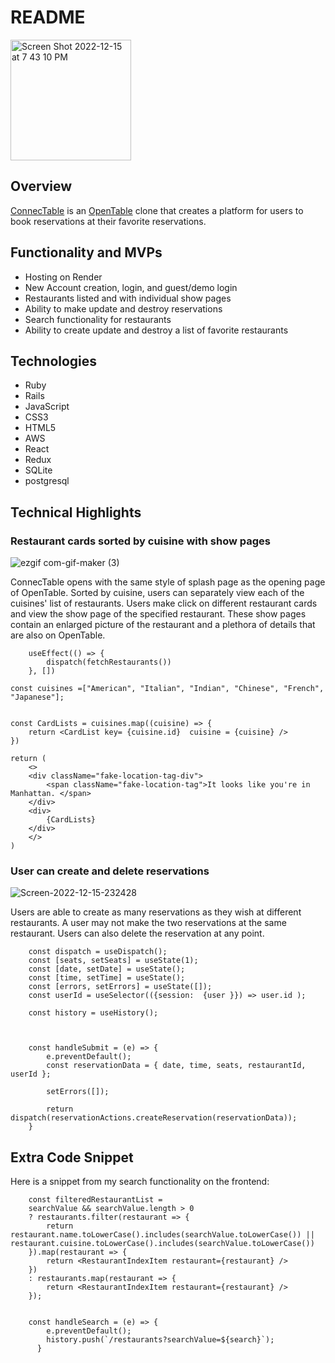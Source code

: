 # README

<img width="193" alt="Screen Shot 2022-12-15 at 7 43 10 PM" src="https://user-images.githubusercontent.com/112725448/207996277-87ca5ad5-c001-4221-bf29-53b4415850f8.png">

## Overview
[ConnecTable](https://connectable.onrender.com) is an [OpenTable](https://www.opentable.com/) clone that creates a platform for users to book reservations at their favorite reservations.

## Functionality and MVPs
- Hosting on Render
- New Account creation, login, and guest/demo login
- Restaurants listed and with individual show pages
- Ability to make update and destroy reservations
- Search functionality for restaurants
- Ability to create update and destroy a list of favorite restaurants

## Technologies

- Ruby 
- Rails 
- JavaScript 
- CSS3 
- HTML5 
- AWS 
- React 
- Redux 
- SQLite 
- postgresql

## Technical Highlights

### Restaurant cards sorted by cuisine with show pages

![ezgif com-gif-maker (3)](https://user-images.githubusercontent.com/112725448/208018085-c7641aa0-8bc0-42d1-8ae1-d5e73df133e1.gif)

ConnecTable opens with the same style of splash page as the opening page of OpenTable. Sorted by cuisine, users can separately view each of the cuisines' list of restaurants. Users make click on different restaurant cards and view the show page of the specified restaurant. These show pages contain an enlarged picture of the restaurant and a plethora of details that are also on OpenTable.

```
    useEffect(() => {
        dispatch(fetchRestaurants())
    }, [])

const cuisines =["American", "Italian", "Indian", "Chinese", "French", "Japanese"];


const CardLists = cuisines.map((cuisine) => {
    return <CardList key= {cuisine.id}  cuisine = {cuisine} />
})

return (
    <>
    <div className="fake-location-tag-div">
        <span className="fake-location-tag">It looks like you're in Manhattan. </span>
    </div>
    <div>
        {CardLists}
    </div>
    </>
)
```

### User can create and delete reservations

![Screen-2022-12-15-232428](https://user-images.githubusercontent.com/112725448/208022161-068e2b36-6b86-4058-ae87-e2acf8dbbea2.gif)

Users are able to create as many reservations as they wish at different restaurants. A user may not make the two reservations at the same restaurant. Users can also delete the reservation at any point. 

```
    const dispatch = useDispatch();
    const [seats, setSeats] = useState(1);
    const [date, setDate] = useState();
    const [time, setTime] = useState();
    const [errors, setErrors] = useState([]);
    const userId = useSelector(({session:  {user }}) => user.id );

    const history = useHistory();


    
    const handleSubmit = (e) => {
        e.preventDefault();
        const reservationData = { date, time, seats, restaurantId,  userId };

        setErrors([]);

        return dispatch(reservationActions.createReservation(reservationData));
    }

```

## Extra Code Snippet

Here is a snippet from my search functionality on the frontend: 

```
    const filteredRestaurantList = 
    searchValue && searchValue.length > 0 
    ? restaurants.filter(restaurant => {
        return restaurant.name.toLowerCase().includes(searchValue.toLowerCase()) || restaurant.cuisine.toLowerCase().includes(searchValue.toLowerCase())
    }).map(restaurant => {
        return <RestaurantIndexItem restaurant={restaurant} />
    })
    : restaurants.map(restaurant => {
        return <RestaurantIndexItem restaurant={restaurant} />
    });


    const handleSearch = (e) => {
        e.preventDefault();
        history.push(`/restaurants?searchValue=${search}`);
      }
```


